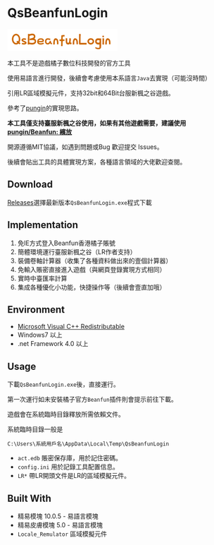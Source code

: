 # QsBeanfunLogin

![logo](./logo.png)

本工具不是遊戲橘子數位科技開發的官方工具

使用易語言進行開發，後續會考慮使用本系語言`Java`去實現（可能沒時間）

引用LR區域模擬元件，支持32bit和64Bit台服新楓之谷遊戲。

參考了[pungin](https://github.com/pungin)的實現思路。

**本工具僅支持臺服新楓之谷使用，如果有其他遊戲需要，建議使用[pungin/Beanfun: 繽放](https://github.com/pungin/Beanfun)**

開源遵循MIT協議，如遇到問題或Bug 歡迎提交 Issues。

後續會貼出工具的具體實現方案，各種語言領域的大佬歡迎查閱。

## Download

[Releases](https://github.com/starmcc/QsBeanfunLogin/releases)選擇最新版本`QsBeanfunLogin.exe`程式下載

## Implementation

1. 免IE方式登入Beanfun香港橘子賬號
2. 簡體環境運行臺服新楓之谷（LR作者支持）
3. 裝備卷軸計算器（收集了各種資料做出來的壹個計算器）
4. 免輸入賬密直接進入遊戲（與網頁登錄實現方式相同）
5. 實時中臺匯率計算
6. 集成各種優化小功能，快捷操作等（後續會壹直加哦）


## Environment

- [Microsoft Visual C++ Redistributable](https://docs.microsoft.com/zh-CN/cpp/windows/latest-supported-vc-redist?view=msvc-170)
- Windows7 以上
- .net Framework 4.0 以上


## Usage

下載`QsBeanfunLogin.exe`後，直接運行。

第一次運行如未安裝橘子官方`Beanfun`插件則會提示前往下載。

遊戲會在系統臨時目錄釋放所需依賴文件。

系統臨時目錄一般是

`C:\Users\系統用戶名\AppData\Local\Temp\QsBeanfunLogin`

- `act.edb` 賬密保存庫，用於記住密碼。
- `config.ini` 用於記錄工具配置信息。
- `LR*` 帶LR開頭文件是LR的區域模擬元件。

## Built With

- 精易模塊 10.0.5 - 易語言模塊
- 精易皮膚模塊 5.0  - 易語言模塊
- `Locale_Remulator` 區域模擬元件
